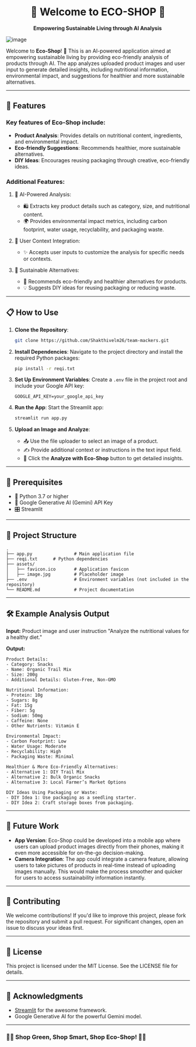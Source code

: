 <div align="center">
  <h1>🌿 Welcome to ECO-SHOP 🌿</h1>
</div>


                   **Empowering Sustainable Living through AI Analysis**

![image](https://github.com/user-attachments/assets/f768e0e3-5f3b-4543-8dc5-6a5cd31caca8)

Welcome to **Eco-Shop**! 🌱 This is an AI-powered application aimed at empowering sustainable living by providing eco-friendly analysis of products through AI. The app analyzes uploaded product images and user input to generate detailed insights, including nutritional information, environmental impact, and suggestions for healthier and more sustainable alternatives.

---

## 🌟 Features

### Key features of Eco-Shop include:

* **Product Analysis**: Provides details on nutritional content, ingredients, and environmental impact.
* **Eco-friendly Suggestions**: Recommends healthier, more sustainable alternatives.
* **DIY Ideas**: Encourages reusing packaging through creative, eco-friendly ideas.

### Additional Features:

1. 🤖 AI-Powered Analysis:
   - 🛍️ Extracts key product details such as category, size, and nutritional content.
   - 🌍 Provides environmental impact metrics, including carbon footprint, water usage, recyclability, and packaging waste.

2. 📝 User Context Integration:
   - ✨ Accepts user inputs to customize the analysis for specific needs or contexts.

3. 🌱 Sustainable Alternatives:
   - 🌟 Recommends eco-friendly and healthier alternatives for products.
   - 💡 Suggests DIY ideas for reusing packaging or reducing waste.

---

## 📋 How to Use

1. **Clone the Repository**:

   ```bash
   git clone https://github.com/Shakthivelm26/team-mackers.git
   ```

2. **Install Dependencies**:
   Navigate to the project directory and install the required Python packages:

   ```bash
   pip install -r reqi.txt
   ```

3. **Set Up Environment Variables**:
   Create a `.env` file in the project root and include your Google API key:

   ```
   GOOGLE_API_KEY=your_google_api_key
   ```

4. **Run the App**:
   Start the Streamlit app:

   ```bash
   streamlit run app.py
   ```

5. **Upload an Image and Analyze**:

   - 📤 Use the file uploader to select an image of a product.
   - ✍️ Provide additional context or instructions in the text input field.
   - 🌟 Click the **Analyze with Eco-Shop** button to get detailed insights.

---

## 🔧 Prerequisites

- 🐍 Python 3.7 or higher
- 🔑 Google Generative AI (Gemini) API Key
- 🎛️ Streamlit

---

## 📂 Project Structure

```plaintext
.
├── app.py                # Main application file
├── reqi.txt      # Python dependencies
├── assets/
│   ├── favicon.ico       # Application favicon
│   ├── image.jpg         # Placeholder image
├── .env                  # Environment variables (not included in the repository)
└── README.md             # Project documentation
```

---

## 🛠️ Example Analysis Output

**Input:** Product image and user instruction "Analyze the nutritional values for a healthy diet."

**Output:**

```plaintext
Product Details:
- Category: Snacks
- Name: Organic Trail Mix
- Size: 200g
- Additional Details: Gluten-Free, Non-GMO

Nutritional Information:
- Protein: 10g
- Sugars: 8g
- Fat: 15g
- Fiber: 5g
- Sodium: 50mg
- Caffeine: None
- Other Nutrients: Vitamin E

Environmental Impact:
- Carbon Footprint: Low
- Water Usage: Moderate
- Recyclability: High
- Packaging Waste: Minimal

Healthier & More Eco-Friendly Alternatives:
- Alternative 1: DIY Trail Mix
- Alternative 2: Bulk Organic Snacks
- Alternative 3: Local Farmer’s Market Options

DIY Ideas Using Packaging or Waste:
- DIY Idea 1: Use packaging as a seedling starter.
- DIY Idea 2: Craft storage boxes from packaging.
```

---

## 🌟 Future Work

- **App Version**: Eco-Shop could be developed into a mobile app where users can upload product images directly from their phones, making it even more accessible for on-the-go decision-making.
- **Camera Integration**: The app could integrate a camera feature, allowing users to take pictures of products in real-time instead of uploading images manually. This would make the process smoother and quicker for users to access sustainability information instantly.

---

## 🤝 Contributing

We welcome contributions! If you'd like to improve this project, please fork the repository and submit a pull request. For significant changes, open an issue to discuss your ideas first.

---

## 📜 License

This project is licensed under the MIT License. See the LICENSE file for details.

---

## 🙏 Acknowledgments

- [Streamlit](https://streamlit.io/) for the awesome framework.
- Google Generative AI for the powerful Gemini model.

---

### 🌟🌱 Shop Green, Shop Smart, Shop Eco-Shop! 🌟🌱

